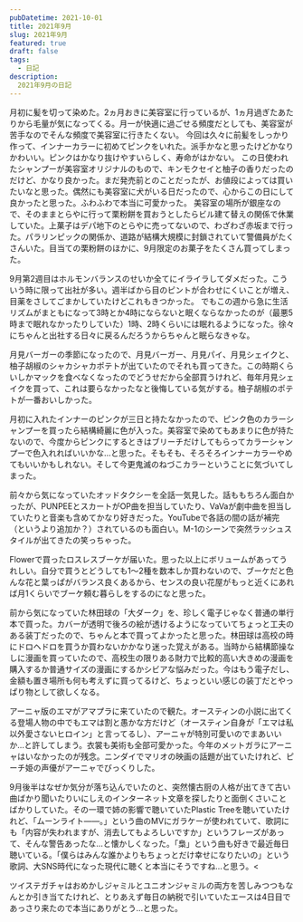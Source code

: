 ```yaml
---
pubDatetime: 2021-10-01
title: 2021年9月
slug: 2021年9月
featured: true
draft: false
tags:
  - 日記
description:
  2021年9月の日記
---
```


月初に髪を切って染めた。2ヵ月おきに美容室に行っているが、1ヵ月過ぎたあたりから毛量が気になってくる。月一が快適に過ごせる頻度だとしても、美容室が苦手なのでそんな頻度で美容室に行きたくない。
今回は久々に前髪をしっかり作って、インナーカラーに初めてピンクをいれた。派手かなと思ったけどかなりかわいい。ピンクはかなり抜けやすいらしく、寿命がはかない。
この日使われたシャンプーが美容室オリジナルのもので、キンモクセイと柚子の香りだったのだけど、かなり良かった。まだ発売前とのことだったが、お値段によっては買いたいなと思った。偶然にも美容室に犬がいる日だったので、心からこの日にして良かったと思った。ふわふわで本当に可愛かった。
美容室の場所が銀座なので、そのままとらやに行って栗粉餅を買おうとしたらビル建て替えの関係で休業していた。上菓子はデパ地下のとらやに売ってないので、わざわざ赤坂まで行った。パラリンピックの関係か、道路が結構大規模に封鎖されていて警備員がたくさんいた。目当ての栗粉餅のほかに、9月限定のお菓子をたくさん買ってしまった。

9月第2週目はホルモンバランスのせいか全てにイライラしてダメだった。こういう時に限って出社が多い。週半ばから目のピントが合わせにくいことが増え、目薬をさしてごまかしていたけどこれもきつかった。
でもこの週から急に生活リズムがまともになって3時とか4時にならないと眠くならなかったのが（最悪5時まで眠れなかったりしていた）1時、2時くらいには眠れるようになった。徐々にちゃんと出社する日々に戻るんだろうからちゃんと眠らなきゃな。

月見バーガーの季節になったので、月見バーガー、月見パイ、月見シェイクと、柚子胡椒のシャカシャカポテトが出ていたのでそれも買ってきた。この時期くらいしかマックを食べなくなったのでどうせだから全部買うけれど、毎年月見シェイクを買って、これは要らなかったなと後悔している気がする。柚子胡椒のポテトが一番おいしかった。

月初に入れたインナーのピンクが三日と持たなかったので、ピンク色のカラーシャンプーを買ったら結構綺麗に色が入った。美容室で染めてもあまりに色が持たないので、今度からピンクにするときはブリーチだけしてもらってカラーシャンプーで色入れればいいかな…と思った。そもそも、そろそろインナーカラーやめてもいいかもしれない。そして今更鬼滅のねづこカラーということに気づいてしまった。

前々から気になっていたオッドタクシーを全話一気見した。話ももちろん面白かったが、PUNPEEとスカートがOP曲を担当していたり、VaVaが劇中曲を担当していたりと音楽も含めてかなり好きだった。YouTubeで各話の間の話が補完（というより追加か？）されているのも面白い。M-1のシーンで突然ラッシュスタイルが出てきたの笑っちゃった。

Flowerで買ったロスレスブーケが届いた。思った以上にボリュームがあってうれしい。自分で買うとどうしても1～2種を数本しか買わないので、ブーケだと色んな花と葉っぱがバランス良くあるから、センスの良い花屋がもっと近くにあれば月1くらいでブーケ頼む暮らしをするのになと思った。

前から気になっていた林田球の「大ダーク」を、珍しく電子じゃなく普通の単行本で買った。カバーが透明で後ろの絵が透けるようになっていてちょっと工夫のある装丁だったので、ちゃんと本で買ってよかったと思った。林田球は高校の時にドロヘドロを買うか買わないかかなり迷った覚えがある。当時から結構節操なしに漫画を買っていたので、高校生の限りある財力で比較的高い大きめの漫画を購入するか普通サイズの漫画にするかシビアな悩みだった。今はもう電子だし、金額も置き場所も何も考えずに買ってるけど、ちょっといい感じの装丁だとやっぱり物として欲しくなる。

アーニャ版のエマがアマプラに来ていたので観た。オースティンの小説に出てくる登場人物の中でもエマは割と愚かな方だけど（オースティン自身が「エマは私以外愛さないヒロイン」と言ってるし）、アーニャが特別可愛いのでまあいいか…と許してしまう。衣裳も美術も全部可愛かった。今年のメットガラにアーニャはいなかったのが残念。ニンダイでマリオの映画の話題が出ていたけれど、ピーチ姫の声優がアーニャでびっくりした。

9月後半はなぜか気分が落ち込んでいたのと、突然懐古厨の人格が出てきて古い曲ばかり聞いたりいにしえのインターネット文章を探したりと面倒くさいことばかりしていた。その一環で姉の影響で聴いていたPlastic Treeを聴いていたけれど、「ムーンライト——。」という曲のMVにガラケーが使われていて、歌詞にも「内容が失われますが、消去してもよろしいですか」というフレーズがあって、そんな警告あったな…と懐かしくなった。「梟」という曲も好きで最近毎日聴いている。「僕らはみんな誰かよりもちょっとだけ幸せになりたいの」という歌詞、大SNS時代になった現代に聴くと本当にそうですね…と思う。<

ツイステガチャはおめかしジャミルとユニオンジャミルの両方を苦しみつつもなんとか引き当てたけれど、とりあえず毎日の納税で引いていたエースは4日目であっさり来たので本当にありがとう…と思った。